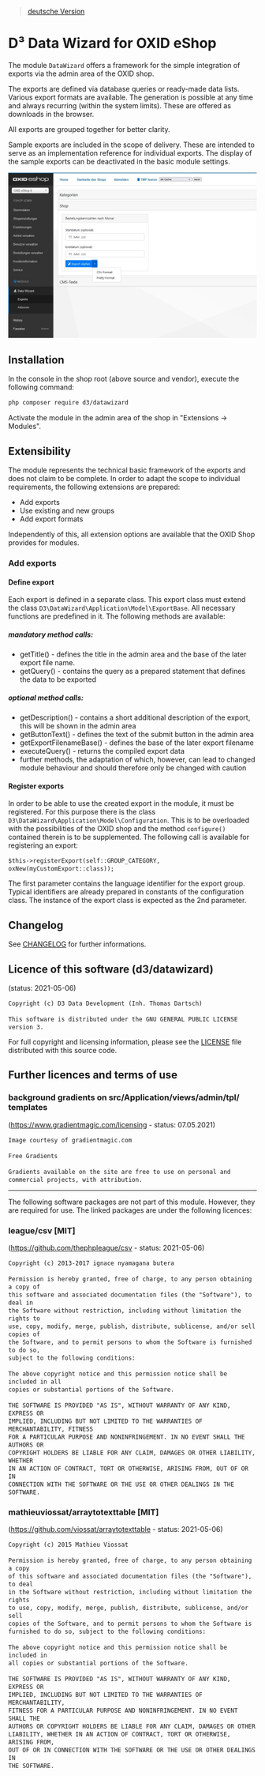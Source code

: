 > [deutsche Version](README.md)

# D³ Data Wizard for OXID eShop

The module `DataWizard` offers a framework for the simple integration of exports via the admin area of the OXID shop.

The exports are defined via database queries or ready-made data lists. Various export formats are available. The generation is possible at any time and always recurring (within the system limits). These are offered as downloads in the browser.

All exports are grouped together for better clarity.

Sample exports are included in the scope of delivery. These are intended to serve as an implementation reference for individual exports. The display of the sample exports can be deactivated in the basic module settings.

![administration area](assets/administration_exports.jpg "administration area")

## Installation

In the console in the shop root (above source and vendor), execute the following command:

```bash
php composer require d3/datawizard
``` 

Activate the module in the admin area of the shop in "Extensions -> Modules".

## Extensibility

The module represents the technical basic framework of the exports and does not claim to be complete. In order to adapt the scope to individual requirements, the following extensions are prepared:

- Add exports
- Use existing and new groups
- Add export formats

Independently of this, all extension options are available that the OXID Shop provides for modules.

### Add exports

#### Define export

Each export is defined in a separate class. This export class must extend the class `D3\DataWizard\Application\Model\ExportBase`. All necessary functions are predefined in it. The following methods are available:

##### mandatory method calls:
- getTitle() - defines the title in the admin area and the base of the later export file name.
- getQuery() - contains the query as a prepared statement that defines the data to be exported

##### optional method calls:
- getDescription() - contains a short additional description of the export, this will be shown in the admin area
- getButtonText() - defines the text of the submit button in the admin area
- getExportFilenameBase() - defines the base of the later export filename
- executeQuery() - returns the compiled export data
- further methods, the adaptation of which, however, can lead to changed module behaviour and should therefore only be changed with caution

#### Register exports

In order to be able to use the created export in the module, it must be registered. For this purpose there is the class `D3\DataWizard\Application\Model\Configuration`. This is to be overloaded with the possibilities of the OXID shop and the method `configure()` contained therein is to be supplemented. The following call is available for registering an export:

```
$this->registerExport(self::GROUP_CATEGORY, oxNew(myCustomExport::class));
```

The first parameter contains the language identifier for the export group. Typical identifiers are already prepared in constants of the configuration class. The instance of the export class is expected as the 2nd parameter.

## Changelog

See [CHANGELOG](CHANGELOG.md) for further informations.

## Licence of this software (d3/datawizard)
(status: 2021-05-06)

```
Copyright (c) D3 Data Development (Inh. Thomas Dartsch)

This software is distributed under the GNU GENERAL PUBLIC LICENSE version 3.
```

For full copyright and licensing information, please see the [LICENSE](LICENSE.md) file distributed with this source code.

## Further licences and terms of use

### background gradients on src/Application/views/admin/tpl/ templates
(https://www.gradientmagic.com/licensing - status: 07.05.2021)

```
Image courtesy of gradientmagic.com

Free Gradients

Gradients available on the site are free to use on personal and commercial projects, with attribution.
```

-------------------------------------------------------------------------------

The following software packages are not part of this module. However, they are required for use. The linked packages are under the following licences:

### league/csv [MIT]
(https://github.com/thephpleague/csv - status: 2021-05-06)

```
Copyright (c) 2013-2017 ignace nyamagana butera

Permission is hereby granted, free of charge, to any person obtaining a copy of
this software and associated documentation files (the "Software"), to deal in
the Software without restriction, including without limitation the rights to
use, copy, modify, merge, publish, distribute, sublicense, and/or sell copies of
the Software, and to permit persons to whom the Software is furnished to do so,
subject to the following conditions:

The above copyright notice and this permission notice shall be included in all
copies or substantial portions of the Software.

THE SOFTWARE IS PROVIDED "AS IS", WITHOUT WARRANTY OF ANY KIND, EXPRESS OR
IMPLIED, INCLUDING BUT NOT LIMITED TO THE WARRANTIES OF MERCHANTABILITY, FITNESS
FOR A PARTICULAR PURPOSE AND NONINFRINGEMENT. IN NO EVENT SHALL THE AUTHORS OR
COPYRIGHT HOLDERS BE LIABLE FOR ANY CLAIM, DAMAGES OR OTHER LIABILITY, WHETHER
IN AN ACTION OF CONTRACT, TORT OR OTHERWISE, ARISING FROM, OUT OF OR IN
CONNECTION WITH THE SOFTWARE OR THE USE OR OTHER DEALINGS IN THE SOFTWARE.
```

### mathieuviossat/arraytotexttable [MIT]
(https://github.com/viossat/arraytotexttable - status: 2021-05-06)

```
Copyright (c) 2015 Mathieu Viossat

Permission is hereby granted, free of charge, to any person obtaining a copy
of this software and associated documentation files (the "Software"), to deal
in the Software without restriction, including without limitation the rights
to use, copy, modify, merge, publish, distribute, sublicense, and/or sell
copies of the Software, and to permit persons to whom the Software is
furnished to do so, subject to the following conditions:

The above copyright notice and this permission notice shall be included in
all copies or substantial portions of the Software.

THE SOFTWARE IS PROVIDED "AS IS", WITHOUT WARRANTY OF ANY KIND, EXPRESS OR
IMPLIED, INCLUDING BUT NOT LIMITED TO THE WARRANTIES OF MERCHANTABILITY,
FITNESS FOR A PARTICULAR PURPOSE AND NONINFRINGEMENT. IN NO EVENT SHALL THE
AUTHORS OR COPYRIGHT HOLDERS BE LIABLE FOR ANY CLAIM, DAMAGES OR OTHER
LIABILITY, WHETHER IN AN ACTION OF CONTRACT, TORT OR OTHERWISE, ARISING FROM,
OUT OF OR IN CONNECTION WITH THE SOFTWARE OR THE USE OR OTHER DEALINGS IN
THE SOFTWARE.
```
